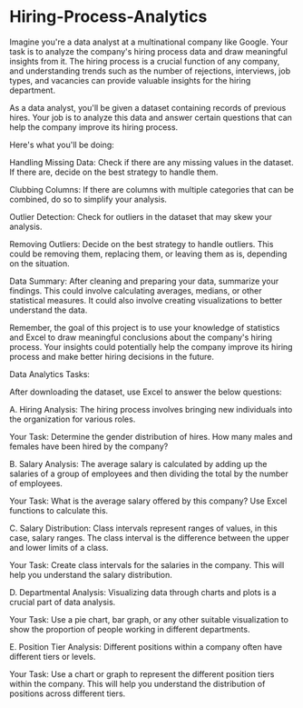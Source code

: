 # Hiring-Process-Analytics
Imagine you're a data analyst at a multinational company like Google. Your task is to analyze the company's hiring process data and draw meaningful insights from it. The hiring process is a crucial function of any company, and understanding trends such as the number of rejections, interviews, job types, and vacancies can provide valuable insights for the hiring department.

As a data analyst, you'll be given a dataset containing records of previous hires. Your job is to analyze this data and answer certain questions that can help the company improve its hiring process.

Here's what you'll be doing:

Handling Missing Data: Check if there are any missing values in the dataset. If there are, decide on the best strategy to handle them.

Clubbing Columns: If there are columns with multiple categories that can be combined, do so to simplify your analysis.

Outlier Detection: Check for outliers in the dataset that may skew your analysis.

Removing Outliers: Decide on the best strategy to handle outliers. This could be removing them, replacing them, or leaving them as is, depending on the situation.

Data Summary: After cleaning and preparing your data, summarize your findings. This could involve calculating averages, medians, or other statistical measures. It could also involve creating visualizations to better understand the data.

Remember, the goal of this project is to use your knowledge of statistics and Excel to draw meaningful conclusions about the company's hiring process. Your insights could potentially help the company improve its hiring process and make better hiring decisions in the future.


Data Analytics Tasks:

After downloading the dataset, use Excel to answer the below questions:

A. Hiring Analysis: The hiring process involves bringing new individuals into the organization for various roles.

Your Task: Determine the gender distribution of hires. How many males and females have been hired by the company?

B. Salary Analysis: The average salary is calculated by adding up the salaries of a group of employees and then dividing the total by the number of employees.

Your Task: What is the average salary offered by this company? Use Excel functions to calculate this.

C. Salary Distribution: Class intervals represent ranges of values, in this case, salary ranges. The class interval is the difference between the upper and lower limits of a class.

Your Task: Create class intervals for the salaries in the company. This will help you understand the salary distribution.

D. Departmental Analysis: Visualizing data through charts and plots is a crucial part of data analysis.

Your Task: Use a pie chart, bar graph, or any other suitable visualization to show the proportion of people working in different departments.

E. Position Tier Analysis: Different positions within a company often have different tiers or levels.

Your Task: Use a chart or graph to represent the different position tiers within the company. This will help you understand the distribution of positions across different tiers.
